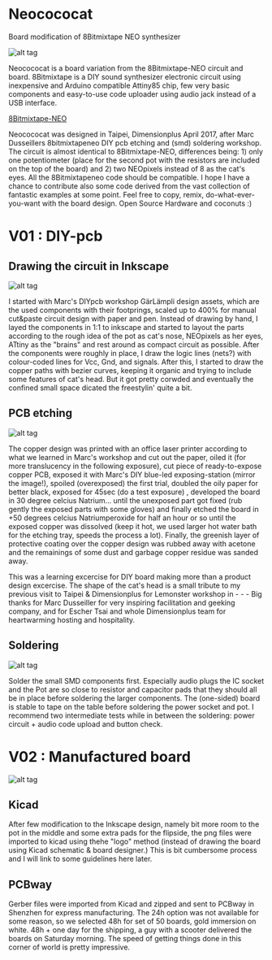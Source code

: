 # Neocococat
Board modification of 8Bitmixtape NEO synthesizer

![alt tag](https://ia601505.us.archive.org/1/items/neocococat_201704/IMG_9661.JPG "Neocococat")

Neocococat is a board variation from the 8Bitmixtape-NEO circuit and board. 8Bitmixtape is a DIY sound synthesizer electronic circuit using inexpensive and Arduino compatible Attiny85 chip, few very basic components and easy-to-use code uploader using audio jack instead of a USB interface.

[8Bitmixtape-NEO](http://8bitmixtape.github.io)

Neocococat was designed in Taipei, Dimensionplus April 2017, after Marc Dusseillers 8bitmixtapeneo DIY pcb etching and (smd) soldering workshop. The circuit is almost identical to 8Bitmixtape-NEO, differences being: 1) only one potentiometer (place for the second pot with the resistors are included on the top of the board) and 2) two NEOpixels instead of 8 as the cat's eyes. All the 8Bitmixtapeneo code should be compatible. I hope I have a chance to contribute also some code derived from the vast collection of fantastic examples at some point. Feel free to copy, remix, do-what-ever-you-want with the board design. Open Source Hardware and coconuts :)

# V01 : DIY-pcb

## Drawing the circuit in Inkscape

![alt tag](https://ia601505.us.archive.org/1/items/neocococat_201704/Neocococat_3x_PCBs_wiki.jpg "Inkscape PCB drawing")

I started with Marc's DIYpcb workshop GärLämpli design assets, which are the used components with their footprings, scaled up to 400% for manual cut&paste circuit design with paper and pen. Instead of drawing by hand, I layed the components in 1:1 to inkscape and started to layout the parts according to the rough idea of the pot as cat's nose, NEOpixels as her eyes, ATtiny as the "brains" and rest around as compact circuit as possible. After the components were roughly in place, I draw the logic lines (nets?) with colour-coded lines for Vcc, Gnd, and signals. After this, I started to draw the copper paths with bezier curves, keeping it organic and trying to include some features of cat's head. But it got pretty corwded and eventually the confined small space dicated the freestylin' quite a bit.

## PCB etching

![alt tag](https://ia601505.us.archive.org/1/items/neocococat_201704/IMG_9409.JPG "PCB etching workshop")

The copper design was printed with an office laser printer according to what we learned in Marc's workshop and cut out the paper, oiled it (for more translucency in the following exposure), cut piece of ready-to-expose copper PCB, exposed it with Marc's DIY blue-led exposing-station (mirror the image!), spoiled (overexposed) the first trial, doubled the oily paper for better black, exposed for 45sec (do a test exposure) , developed the board in 30 degree celcius Natrium... until the unexposed part got fixed (rub gently the exposed parts with some gloves) and finally etched the board in +50 degrees celcius Natriumperoxide for half an hour or so until the exposed copper was dissolved (keep it hot, we used larger hot water bath for the etching tray, speeds the process a lot). Finally, the greenish layer of protective coating over the copper design was rubbed away with acetone and the remainings of some dust and garbage copper residue was sanded away.

This was a learning excercise for DIY board making more than a product design excercise. The shape of the cat's head is a small tribute to my previous visit to Taipei & Dimensionplus for Lemonster workshop in - - -  Big thanks for Marc Dusseiller for very inspiring facilitation and geeking company, and for Escher Tsai and whole Dimensionplus team for heartwarming hosting and hospitality.

## Soldering

![alt tag](https://ia601505.us.archive.org/1/items/neocococat_201704/IMG_9513.JPG "DIY pcb")

Solder the small SMD components first. Especially audio plugs the IC socket and the Pot are so close to resistor and capacitor pads that they should all be in place before soldering the larger components. The (one-sided) board is stable to tape on the table before soldering the power socket and pot. I recommend two intermediate tests while in between the soldering: power circuit + audio code upload and button check.

# V02 : Manufactured board

![alt tag](https://ia601505.us.archive.org/1/items/neocococat_201704/IMG_9611.JPG "PCBway boards")

## Kicad

After few modification to the Inkscape design, namely bit more room to the pot in the middle and some extra pads for the flipside, the png files were imported to kicad using thehe "logo" method (instead of drawing the board using Kicad schematic & board designer.) This is bit cumbersome process and I will link to some guidelines here later.

## PCBway

Gerber files were imported from Kicad and zipped and sent to PCBway in Shenzhen for express manufacturing. The 24h option was not available for some reason, so we selected 48h for set of 50 boards, gold immersion on white. 48h + one day for the shipping, a guy with a scooter delivered the boards on Saturday morning. The speed of getting things done in this corner of world is pretty impressive.
